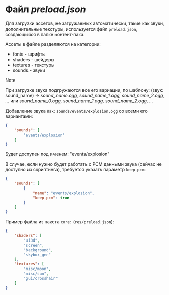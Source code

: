 # Файл *preload.json*

Для загрузки ассетов, не загружаемых автоматически, такие как звуки, дополнительные текстуры, используется файл `preload.json`, создающийся в папке контент-пака.

Ассеты в файле разделяются на категории:
- fonts - шрифты
- shaders - шейдеры
- textures - текстуры
- sounds - звуки

> [!NOTE]
> При загрузке звука подгружаются все его вариации, по шаблону:
> (звук: sound_name) -> *sound_name.ogg, sound_name_1.ogg, sound_name_2.ogg, ...*
> или *sound_name_0.ogg, sound_name_1.ogg, sound_name_2.ogg, ...*

Добавление звука `пак:sounds/events/explosion.ogg` со всеми его вариантами:
```json
{
    "sounds": [
        "events/explosion"
    ]
}
```
Будет доступен под именем: "events/explosion"

В случае, если нужно будет работать с PCM данными звука (сейчас не доступно из скриптинга), требуется указать параметр `keep-pcm`:
```json
{
    "sounds": [
        {
            "name": "events/explosion",
            "keep-pcm": true
        }
    ]
}
```


Пример файла из пакета `core:` (`res/preload.json`):
```json
{
    "shaders": [
        "ui3d",
        "screen",
        "background",
        "skybox_gen"
    ],
    "textures": [
        "misc/moon",
        "misc/sun",
        "gui/crosshair"
    ]
}
```